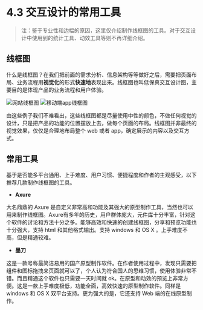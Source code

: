 # 4.3 交互设计的常用工具

> 注：鉴于专业性和边幅的原因，这里仅介绍制作线框图的工具。对于交互设计中使用到的统计工具、动效工具等则不再详细介绍。

## 线框图

什么是线框图？在我们把前面的需求分析、信息架构等等做好之后，需要把页面布局、业务流程用**视觉化**的形式**快速地**表现出来。线框图也叫低保真交互设计图，主要目的是体现产品的业务流程和用户体验。

![网站线框图](http://7xrl9z.com1.z0.glb.clouddn.com/web.jpg-w800.jpg)
![移动端app线框图](http://7xrl9z.com1.z0.glb.clouddn.com/mobile.jpg-w800.jpg)

由这些例子我们不难看出，这些线框图都是尽量使用中性的颜色，不做任何视觉的设计，只是把产品的功能的位置摆放上去，做每个页面的布局。线框图并非最终的视觉效果，仅仅是合理地布局整个 web 或者 app，确定展示的内容以及交互方式。

## 常用工具

基于是否能多平台通用、上手难度、用户习惯、便捷程度和作者的主观感受，以下推荐几款制作线框图的工具。

* **Axure**

大名鼎鼎的 Axure 是自定义非常高和功能及其强大的原型制作工具，当然也可以用来制作线框图。Axure有多年的历史，用户群体庞大，元件库十分丰富，针对这个软件的讨论和方法十分之多。能够高效和快速的创建线框图，分享和预览功能也十分强大，支持 html 和其他格式输出。支持 windows 和 OS X 。上手难度不高，但是精通较难。

* **墨刀**

这是一款号称最简洁易用的国产原型制作软件。在作者使用过程中，发现只需要把组件和图标拖拽来页面就可以了，个人认为符合国人的思维习惯，使用体验非常不错。而且精通这个软件也只需要一天时间就 ok。在原型和动效的预览上非常方便。这是一款上手难度极低，功能全面，高效快速的原型制作软件。同样是 windows 和 OS X 双平台支持。更为强大的是，它还支持 Web 端的在线原型制作。
